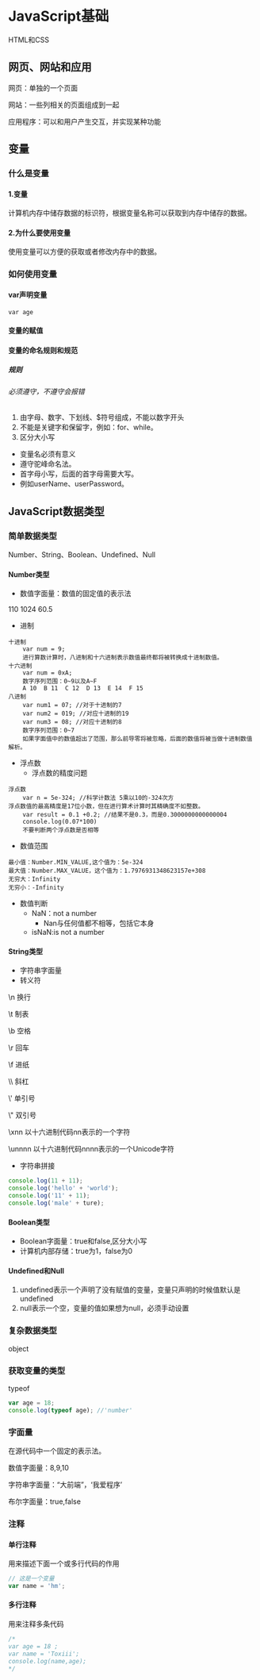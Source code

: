 # JavaScript基础

HTML和CSS

## 网页、网站和应用

网页：单独的一个页面

网站：一些列相关的页面组成到一起

应用程序：可以和用户产生交互，并实现某种功能

## 变量

### 什么是变量

#### 1.变量

 计算机内存中储存数据的标识符，根据变量名称可以获取到内存中储存的数据。

#### 2.为什么要使用变量

使用变量可以方便的获取或者修改内存中的数据。

### 如何使用变量

#### var声明变量

`var age`

#### 变量的赋值

#### 变量的命名规则和规范

##### 规则

###### 必须遵守，不遵守会报错

1. 由字母、数字、下划线、$符号组成，不能以数字开头
2. 不能是关键字和保留字，例如：for、while。
3. 区分大小写

- 变量名必须有意义
- 遵守驼峰命名法。
- 首字母小写，后面的首字母需要大写。
- 例如userName、userPassword。

## JavaScript数据类型

### 简单数据类型

Number、String、Boolean、Undefined、Null

#### Number类型

- 数值字面量：数值的固定值的表示法

110 1024 60.5

- 进制

```
十进制
	var num = 9;
	进行算数计算时，八进制和十六进制表示数值最终都将被转换成十进制数值。
十六进制
	var num = 0xA;
	数字序列范围：0~9以及A~F
	A 10  B 11  C 12  D 13  E 14  F 15
八进制	
	var num1 = 07; //对于十进制的7
	var num2 = 019; //对应十进制的19
	var num3 = 08; //对应十进制的8
	数字序列范围：0~7
	如果字面值中的数值超出了范围，那么前导零将被忽略，后面的数值将被当做十进制数值解析。
```

- 浮点数
  - 浮点数的精度问题

```
浮点数
	var n = 5e-324; //科学计数法 5乘以10的-324次方
浮点数值的最高精度是17位小数，但在进行算术计算时其精确度不如整数。
	var result = 0.1 +0.2; //结果不是0.3，而是0.3000000000000004
	console.log(0.07*100)
	不要判断两个浮点数是否相等
```

- 数值范围

```
最小值：Number.MIN_VALUE,这个值为：5e-324 
最大值：Number.MAX_VALUE，这个值为：1.7976931348623157e+308
无穷大：Infinity
无穷小：-Infinity
```

- 数值判断
  - NaN：not a number
    - Nan与任何值都不相等，包括它本身
  - isNaN:is not a number

#### String类型

- 字符串字面量
- 转义符

\n 换行

\t	制表

\b	空格

\r	回车

\f	进纸

\\\	斜杠

\\'  单引号

\\" 双引号

\xnn 以十六进制代码nn表示的一个字符

\unnnn 以十六进制代码nnnn表示的一个Unicode字符

- 字符串拼接

```javascript
console.log(11 + 11);
console.log('hello' + 'world');
console.log('11' + 11);
console.log('male' + ture);
```

#### Boolean类型

- Boolean字面量：true和false,区分大小写
- 计算机内部存储：true为1，false为0

#### Undefined和Null

1. undefined表示一个声明了没有赋值的变量，变量只声明的时候值默认是undefined
2. null表示一个空，变量的值如果想为null，必须手动设置

### 复杂数据类型

object

### 获取变量的类型

typeof

```javascript
var age = 18;
console.log(typeof age); //'number'
```

### 字面量

在源代码中一个固定的表示法。

数值字面量：8,9,10

字符串字面量：“大前端”，‘我爱程序’

布尔字面量：true,false

### 注释

#### 单行注释

用来描述下面一个或多行代码的作用

```javascript
// 这是一个变量
var name = 'hm';
```

#### 多行注释

用来注释多条代码

```javascript
/*
var age = 18 ;
var name = 'Toxiii';
console.log(name,age);
*/
```

